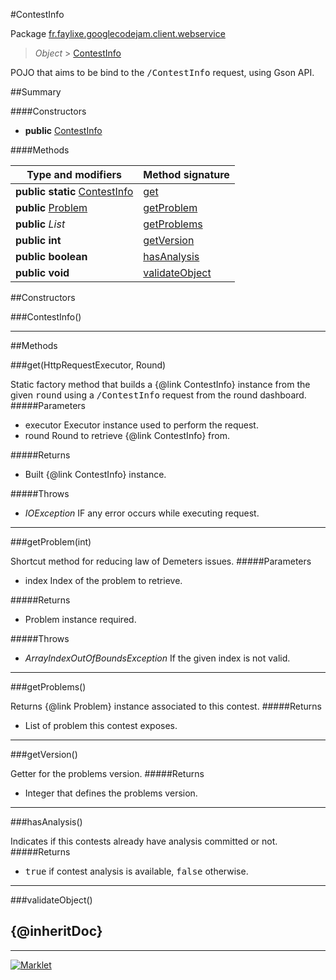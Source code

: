 #ContestInfo

Package [fr.faylixe.googlecodejam.client.webservice](README.md)<br>
> *Object* > [ContestInfo](ContestInfo.md)

<p>POJO that aims to be bind to the <tt>/ContestInfo</tt>
 request, using Gson API.</p>

##Summary

####Constructors

* **public** [ContestInfo](#contestinfo)

####Methods

Type and modifiers | Method signature
 --- | --- 
**public static** [ContestInfo](ContestInfo.md) | [get](#gethttprequestexecutor-round)
**public** [Problem](Problem.md) | [getProblem](#getproblemint)
**public** *List* | [getProblems](#getproblems)
**public** **int** | [getVersion](#getversion)
**public** **boolean** | [hasAnalysis](#hasanalysis)
**public** **void** | [validateObject](#validateobject)


##Constructors

###ContestInfo()



---

##Methods

###get(HttpRequestExecutor, Round)


Static factory method that builds a {@link ContestInfo} instance
 from the given <tt>round</tt> using a <tt>/ContestInfo</tt>
 request from the round dashboard.
#####Parameters


* executor Executor instance used to perform the request.
* round Round to retrieve {@link ContestInfo} from.

#####Returns


* Built {@link ContestInfo} instance.

#####Throws

* *IOException* IF any error occurs while executing request.

---
###getProblem(int)


Shortcut method for reducing law of Demeters issues.
#####Parameters


* index Index of the problem to retrieve.

#####Returns


* Problem instance required.

#####Throws

* *ArrayIndexOutOfBoundsException* If the given index is not valid.

---
###getProblems()


Returns {@link Problem} instance associated
 to this contest.
#####Returns


* List of problem this contest exposes.

---
###getVersion()


Getter for the problems version.
#####Returns


* Integer that defines the problems version.

---
###hasAnalysis()


Indicates if this contests already have
 analysis committed or not.
#####Returns


* <tt>true</tt> if contest analysis is available, <tt>false</tt> otherwise.

---
###validateObject()


{@inheritDoc}
---
---
[![Marklet](https://img.shields.io/badge/Generated%20by-Marklet-green.svg)](https://github.com/Faylixe/marklet)